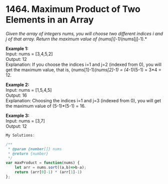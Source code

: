 # 1464. Maximum Product of Two Elements in an Array

*Given the array of integers nums, you will choose two different indices i and j of that array. Return the maximum value of (nums[i]-1)*(nums[j]-1).*
 
**Example 1:**  
Input: nums = [3,4,5,2]  
Output: 12   
Explanation: If you choose the indices i=1 and j=2 (indexed from 0), you will get the maximum value, that is, (nums[1]-1)*(nums[2]-1) = (4-1)*(5-1) = 3*4 = 12.   

**Example 2:**   
Input: nums = [1,5,4,5]  
Output: 16  
Explanation: Choosing the indices i=1 and j=3 (indexed from 0), you will get the maximum value of (5-1)*(5-1) = 16.  

**Example 3:**  
Input: nums = [3,7]  
Output: 12  

```javascript
My Solutions:

/**
 * @param {number[]} nums
 * @return {number}
 */
var maxProduct = function(nums) {
    let arr = nums.sort((a,b)=>b-a);
    return (arr[0]-1) * (arr[1]-1)
};

```
